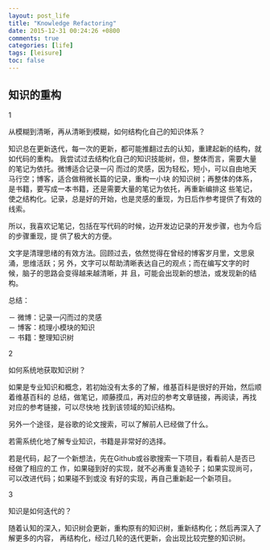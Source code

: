 ```yaml
---
layout: post_life
title: "Knowledge Refactoring"
date: 2015-12-31 00:24:26 +0800
comments: true
categories: [life]
tags: [leisure]
toc: false
---
```


## 知识的重构

1

从模糊到清晰，再从清晰到模糊，如何结构化自己的知识体系？

知识总在更新迭代，每一次的更新，都可能推翻过去的认知，重建起新的结构，就如代码的重构。
我尝试过去结构化自己的知识技能树，但，整体而言，需要大量的笔记为依托。微博适合记录一闪
而过的灵感，因为轻松，短小，可以自由地天马行空；博客，适合做稍微长篇的记录，重构一小块
的知识树；再整体的体系，是书籍，要写成一本书籍，还是需要大量的笔记为依托，再重新编排这
些笔记，使之结构化。记录，总是好的开始，也是灵感的重现，为日后作参考提供了有效的线索。

所以，我喜欢记笔记，包括在写代码的时候，边开发边记录的开发步骤，也为今后的步骤重现，提
供了极大的方便。

文字是清理思绪的有效方法。回顾过去，依然觉得在曾经的博客岁月里，文思泉涌，思维活跃；另
外，文字可以帮助清晰表达自己的观点；而在编写文字的时候，脑子的思路会变得越来越清晰，并
且，可能会出现新的想法，或发现新的结构。

总结：

－ 微博：记录一闪而过的灵感  
－ 博客：梳理小模块的知识  
－ 书籍：整理知识树  


2

如何系统地获取知识树？

如果是专业知识和概念，若初始没有太多的了解，维基百科是很好的开始，然后顺着维基百科的
总结，做笔记，顺藤摸瓜，再对应的参考文章链接，再阅读，再找对应的参考链接，可以尽快地
找到该领域的知识结构。

另外一个途径，是谷歌的论文搜索，可以了解前人已经做了什么。

若需系统化地了解专业知识，书籍是非常好的选择。

若是代码，起了一个新想法，先在Github或谷歌搜索一下项目，看看前人是否已经做了相应的工
作，如果碰到好的实现，就不必再重复造轮子；如果实现尚可，可以改进代码；如果碰不到或没
有好的实现，再自己重新起一个新项目。


3

知识是如何迭代的？

随着认知的深入，知识树会更新，重构原有的知识树，重新结构化；然后再深入了解更多的内容，
再结构化，经过几轮的迭代更新，会出现比较完整的知识树。
